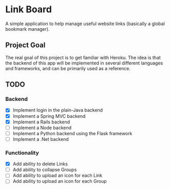 # Link Board

A simple application to help manage useful website links (basically a global bookmark manager).

## Project Goal
The real goal of this project is to get familiar with Heroku. The idea is that the backend of this app will be
implemented in several different languages and frameworks, and can be primarily used as a reference.

## TODO

### Backend

- [x] Implement login in the plain-Java backend
- [x] Implement a Spring MVC backend
- [x] Implement a Rails backend
- [ ] Implement a Node backend
- [ ] Implement a Python backend using the Flask framework
- [ ] Implement a .Net backend

### Functionality

- [x] Add ability to delete Links
- [ ] Add ability to collapse Groups
- [ ] Add ability to upload an icon for each Link
- [ ] Add ability to upload an icon for each Group